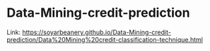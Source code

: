 # Data-Mining-credit-prediction

Link: https://soyarbeanery.github.io/Data-Mining-credit-prediction/Data%20Mining%20credit-classification-technique.html
